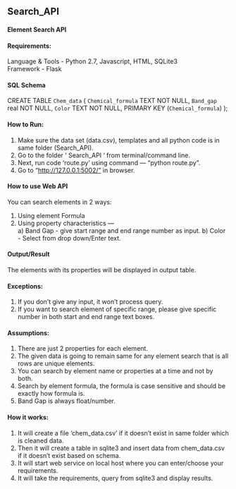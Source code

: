 ## Search_API 

#### Element Search API 

#### Requirements: 
Language & Tools - Python 2.7, Javascript, HTML, SQLite3  
Framework - Flask  


#### SQL Schema 

CREATE TABLE `Chem_data` ( 
	`Chemical_formula` TEXT NOT NULL, 
	`Band_gap` real NOT NULL, 
	`Color` TEXT NOT NULL, 
	PRIMARY KEY (`Chemical_formula`) 
);



#### How to Run: 

1. Make sure the data set (data.csv), templates and all python code is in same folder (Search_API).  
2. Go to the folder ‘ Search_API ‘ from terminal/command line. 
3. Next, run code ‘route.py’ using command — “python route.py”. 
4. Go to “http://127.0.0.1:5002/” in browser. 


#### How to use Web API  

You can search elements in 2 ways: 
1. Using element Formula 
2. Using property characteristics —  
     a) Band Gap - give start range and end range number as input. 
     b) Color - Select from drop down/Enter text.  


#### Output/Result 
The elements with its properties will be displayed in output table. 

#### Exceptions: 
1. If you don’t give any input, it won’t process query. 
2. If you want to search element of specific range, please give specific number in both start and end range text boxes. 

#### Assumptions: 

1. There are just 2 properties for each element. 
2. The given data is going to remain same for any element search that is all rows are unique elements. 
3. You can search by element name or properties at a time and not by both. 
4. Search by element formula, the formula is case sensitive and should be exactly how formula is. 
5. Band Gap is always float/number. 

#### How it works: 

1. It will create a file ‘chem_data.csv’ if it doesn’t exist in same folder which is cleaned data.  
2. Then it will create a table in sqlite3 and insert data from chem_data.csv if it doesn’t exist based on schema. 
3. It will start web service on local host where you can enter/choose your requirements. 
4. It will take the requirements, query from sqlite3 and display results. 

